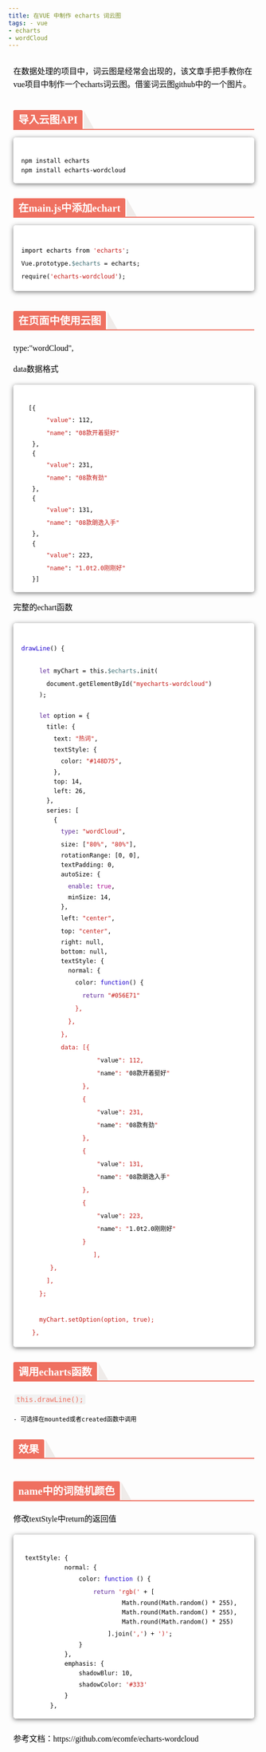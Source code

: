 ```yaml
---
title: 在VUE 中制作 echarts 词云图
tags: - vue 
- echarts 
- wordCloud
---
```

<section id="nice" data-tool="mdnice编辑器" data-website="https://www.mdnice.com" style="font-size: 16px; color: black; padding: 0 10px; line-height: 1.6; word-spacing: 0px; letter-spacing: 0px; word-break: break-word; word-wrap: break-word; text-align: left; font-family: Optima-Regular, Optima, PingFangSC-light, PingFangTC-light, 'PingFang SC', Cambria, Cochin, Georgia, Times, 'Times New Roman', serif;"><figure data-tool="mdnice编辑器" style="margin: 0; margin-top: 10px; margin-bottom: 10px; display: flex; flex-direction: column; justify-content: center; align-items: center;"><img src="https://p1-juejin.byteimg.com/tos-cn-i-k3u1fbpfcp/45fe841a15034ca3a55e7db343a72623~tplv-k3u1fbpfcp-zoom-1.image" alt style="display: block; margin: 0 auto; max-width: 100%;"></figure>
<p data-tool="mdnice编辑器" style="font-size: 16px; padding-top: 8px; padding-bottom: 8px; margin: 0; line-height: 26px; color: black;">在数据处理的项目中，词云图是经常会出现的，该文章手把手教你在vue项目中制作一个echarts词云图。借鉴词云图github中的一个图片。</p>
<h2 data-tool="mdnice编辑器" style="margin-top: 30px; margin-bottom: 15px; padding: 0px; font-weight: bold; color: black; border-bottom: 2px solid rgb(239, 112, 96); font-size: 1.3em;"><span class="prefix" style="display: none;"></span><span class="content" style="display: inline-block; font-weight: bold; background: rgb(239, 112, 96); color: #ffffff; padding: 3px 10px 1px; border-top-right-radius: 3px; border-top-left-radius: 3px; margin-right: 3px;">导入云图API</span><span class="suffix"></span><span style="display: inline-block; vertical-align: bottom; border-bottom: 36px solid #efebe9; border-right: 20px solid transparent;"> </span></h2>
<pre class="custom" data-tool="mdnice编辑器" style="margin-top: 10px; margin-bottom: 10px; border-radius: 5px; box-shadow: rgba(0, 0, 0, 0.55) 0px 2px 10px;"><span style="display: block; background: url(https://my-wechat.mdnice.com/point.png); height: 30px; width: 100%; background-size: 40px; background-repeat: no-repeat; background-color: #fff; margin-bottom: -7px; border-radius: 5px; background-position: 10px 10px;"></span><code class="hljs" style="overflow-x: auto; padding: 16px; color: black; display: -webkit-box; font-family: Operator Mono, Consolas, Monaco, Menlo, monospace; font-size: 12px; -webkit-overflow-scrolling: touch; padding-top: 15px; background: #fff; border-radius: 5px;">npm&nbsp;install&nbsp;echarts<br>npm&nbsp;install&nbsp;echarts-wordcloud<br></code></pre>
<h2 data-tool="mdnice编辑器" style="margin-top: 30px; margin-bottom: 15px; padding: 0px; font-weight: bold; color: black; border-bottom: 2px solid rgb(239, 112, 96); font-size: 1.3em;"><span class="prefix" style="display: none;"></span><span class="content" style="display: inline-block; font-weight: bold; background: rgb(239, 112, 96); color: #ffffff; padding: 3px 10px 1px; border-top-right-radius: 3px; border-top-left-radius: 3px; margin-right: 3px;">在main.js中添加echart</span><span class="suffix"></span><span style="display: inline-block; vertical-align: bottom; border-bottom: 36px solid #efebe9; border-right: 20px solid transparent;"> </span></h2>
<pre class="custom" data-tool="mdnice编辑器" style="margin-top: 10px; margin-bottom: 10px; border-radius: 5px; box-shadow: rgba(0, 0, 0, 0.55) 0px 2px 10px;"><span style="display: block; background: url(https://my-wechat.mdnice.com/point.png); height: 30px; width: 100%; background-size: 40px; background-repeat: no-repeat; background-color: #fff; margin-bottom: -7px; border-radius: 5px; background-position: 10px 10px;"></span><code class="hljs" style="overflow-x: auto; padding: 16px; color: black; display: -webkit-box; font-family: Operator Mono, Consolas, Monaco, Menlo, monospace; font-size: 12px; -webkit-overflow-scrolling: touch; padding-top: 15px; background: #fff; border-radius: 5px;">import&nbsp;echarts&nbsp;from&nbsp;<span class="hljs-string" style="color: #c41a16; line-height: 26px;">'echarts'</span>;<br>Vue.prototype.<span class="hljs-variable" style="color: #3F6E74; line-height: 26px;">$echarts</span>&nbsp;=&nbsp;echarts;<br>require(<span class="hljs-string" style="color: #c41a16; line-height: 26px;">'echarts-wordcloud'</span>);<br></code></pre>
<figure data-tool="mdnice编辑器" style="margin: 0; margin-top: 10px; margin-bottom: 10px; display: flex; flex-direction: column; justify-content: center; align-items: center;"><img src="https://p6-juejin.byteimg.com/tos-cn-i-k3u1fbpfcp/c9753c323afc4374bac73fd21edeca28~tplv-k3u1fbpfcp-zoom-1.image" alt style="display: block; margin: 0 auto; max-width: 100%;"></figure>
<h2 data-tool="mdnice编辑器" style="margin-top: 30px; margin-bottom: 15px; padding: 0px; font-weight: bold; color: black; border-bottom: 2px solid rgb(239, 112, 96); font-size: 1.3em;"><span class="prefix" style="display: none;"></span><span class="content" style="display: inline-block; font-weight: bold; background: rgb(239, 112, 96); color: #ffffff; padding: 3px 10px 1px; border-top-right-radius: 3px; border-top-left-radius: 3px; margin-right: 3px;">在页面中使用云图</span><span class="suffix"></span><span style="display: inline-block; vertical-align: bottom; border-bottom: 36px solid #efebe9; border-right: 20px solid transparent;"> </span></h2>
<p data-tool="mdnice编辑器" style="font-size: 16px; padding-top: 8px; padding-bottom: 8px; margin: 0; line-height: 26px; color: black;">type:"wordCloud",</p>
<p data-tool="mdnice编辑器" style="font-size: 16px; padding-top: 8px; padding-bottom: 8px; margin: 0; line-height: 26px; color: black;">data数据格式</p>
<pre class="custom" data-tool="mdnice编辑器" style="margin-top: 10px; margin-bottom: 10px; border-radius: 5px; box-shadow: rgba(0, 0, 0, 0.55) 0px 2px 10px;"><span style="display: block; background: url(https://my-wechat.mdnice.com/point.png); height: 30px; width: 100%; background-size: 40px; background-repeat: no-repeat; background-color: #fff; margin-bottom: -7px; border-radius: 5px; background-position: 10px 10px;"></span><code class="hljs" style="overflow-x: auto; padding: 16px; color: black; display: -webkit-box; font-family: Operator Mono, Consolas, Monaco, Menlo, monospace; font-size: 12px; -webkit-overflow-scrolling: touch; padding-top: 15px; background: #fff; border-radius: 5px;">&nbsp;&nbsp;[{<br>&nbsp;&nbsp;&nbsp;&nbsp;&nbsp;&nbsp;&nbsp;<span class="hljs-string" style="color: #c41a16; line-height: 26px;">"value"</span>:&nbsp;112,<br>&nbsp;&nbsp;&nbsp;&nbsp;&nbsp;&nbsp;&nbsp;<span class="hljs-string" style="color: #c41a16; line-height: 26px;">"name"</span>:&nbsp;<span class="hljs-string" style="color: #c41a16; line-height: 26px;">"08款开着挺好"</span><br>&nbsp;&nbsp;&nbsp;},<br>&nbsp;&nbsp;&nbsp;{<br>&nbsp;&nbsp;&nbsp;&nbsp;&nbsp;&nbsp;&nbsp;<span class="hljs-string" style="color: #c41a16; line-height: 26px;">"value"</span>:&nbsp;231,<br>&nbsp;&nbsp;&nbsp;&nbsp;&nbsp;&nbsp;&nbsp;<span class="hljs-string" style="color: #c41a16; line-height: 26px;">"name"</span>:&nbsp;<span class="hljs-string" style="color: #c41a16; line-height: 26px;">"08款有劲"</span><br>&nbsp;&nbsp;&nbsp;},<br>&nbsp;&nbsp;&nbsp;{<br>&nbsp;&nbsp;&nbsp;&nbsp;&nbsp;&nbsp;&nbsp;<span class="hljs-string" style="color: #c41a16; line-height: 26px;">"value"</span>:&nbsp;131,<br>&nbsp;&nbsp;&nbsp;&nbsp;&nbsp;&nbsp;&nbsp;<span class="hljs-string" style="color: #c41a16; line-height: 26px;">"name"</span>:&nbsp;<span class="hljs-string" style="color: #c41a16; line-height: 26px;">"08款朗逸入手"</span><br>&nbsp;&nbsp;&nbsp;},<br>&nbsp;&nbsp;&nbsp;{<br>&nbsp;&nbsp;&nbsp;&nbsp;&nbsp;&nbsp;&nbsp;<span class="hljs-string" style="color: #c41a16; line-height: 26px;">"value"</span>:&nbsp;223,<br>&nbsp;&nbsp;&nbsp;&nbsp;&nbsp;&nbsp;&nbsp;<span class="hljs-string" style="color: #c41a16; line-height: 26px;">"name"</span>:&nbsp;<span class="hljs-string" style="color: #c41a16; line-height: 26px;">"1.0t2.0刚刚好"</span><br>&nbsp;&nbsp;&nbsp;}]<br></code></pre>
<p data-tool="mdnice编辑器" style="font-size: 16px; padding-top: 8px; padding-bottom: 8px; margin: 0; line-height: 26px; color: black;">完整的echart函数</p>
<pre class="custom" data-tool="mdnice编辑器" style="margin-top: 10px; margin-bottom: 10px; border-radius: 5px; box-shadow: rgba(0, 0, 0, 0.55) 0px 2px 10px;"><span style="display: block; background: url(https://my-wechat.mdnice.com/point.png); height: 30px; width: 100%; background-size: 40px; background-repeat: no-repeat; background-color: #fff; margin-bottom: -7px; border-radius: 5px; background-position: 10px 10px;"></span><code class="hljs" style="overflow-x: auto; padding: 16px; color: black; display: -webkit-box; font-family: Operator Mono, Consolas, Monaco, Menlo, monospace; font-size: 12px; -webkit-overflow-scrolling: touch; padding-top: 15px; background: #fff; border-radius: 5px;"><span class="hljs-function" style="line-height: 26px;"><span class="hljs-title" style="color: #1c00cf; line-height: 26px;">drawLine</span></span>()&nbsp;{<br>&nbsp;&nbsp;&nbsp;&nbsp;&nbsp;<br>&nbsp;&nbsp;&nbsp;&nbsp;&nbsp;<span class="hljs-built_in" style="color: #5c2699; line-height: 26px;">let</span>&nbsp;myChart&nbsp;=&nbsp;this.<span class="hljs-variable" style="color: #3F6E74; line-height: 26px;">$echarts</span>.init(<br>&nbsp;&nbsp;&nbsp;&nbsp;&nbsp;&nbsp;&nbsp;document.getElementById(<span class="hljs-string" style="color: #c41a16; line-height: 26px;">"myecharts-wordcloud"</span>)<br>&nbsp;&nbsp;&nbsp;&nbsp;&nbsp;);<br>&nbsp;&nbsp;&nbsp;&nbsp;&nbsp;<br>&nbsp;&nbsp;&nbsp;&nbsp;&nbsp;<span class="hljs-built_in" style="color: #5c2699; line-height: 26px;">let</span>&nbsp;option&nbsp;=&nbsp;{<br>&nbsp;&nbsp;&nbsp;&nbsp;&nbsp;&nbsp;&nbsp;title:&nbsp;{<br>&nbsp;&nbsp;&nbsp;&nbsp;&nbsp;&nbsp;&nbsp;&nbsp;&nbsp;text:&nbsp;<span class="hljs-string" style="color: #c41a16; line-height: 26px;">"热词"</span>,<br>&nbsp;&nbsp;&nbsp;&nbsp;&nbsp;&nbsp;&nbsp;&nbsp;&nbsp;textStyle:&nbsp;{<br>&nbsp;&nbsp;&nbsp;&nbsp;&nbsp;&nbsp;&nbsp;&nbsp;&nbsp;&nbsp;&nbsp;color:&nbsp;<span class="hljs-string" style="color: #c41a16; line-height: 26px;">"#148D75"</span>,<br>&nbsp;&nbsp;&nbsp;&nbsp;&nbsp;&nbsp;&nbsp;&nbsp;&nbsp;},<br>&nbsp;&nbsp;&nbsp;&nbsp;&nbsp;&nbsp;&nbsp;&nbsp;&nbsp;top:&nbsp;14,<br>&nbsp;&nbsp;&nbsp;&nbsp;&nbsp;&nbsp;&nbsp;&nbsp;&nbsp;left:&nbsp;26,<br>&nbsp;&nbsp;&nbsp;&nbsp;&nbsp;&nbsp;&nbsp;},<br>&nbsp;&nbsp;&nbsp;&nbsp;&nbsp;&nbsp;&nbsp;series:&nbsp;[<br>&nbsp;&nbsp;&nbsp;&nbsp;&nbsp;&nbsp;&nbsp;&nbsp;&nbsp;{<br>&nbsp;&nbsp;&nbsp;&nbsp;&nbsp;&nbsp;&nbsp;&nbsp;&nbsp;&nbsp;&nbsp;<span class="hljs-built_in" style="color: #5c2699; line-height: 26px;">type</span>:&nbsp;<span class="hljs-string" style="color: #c41a16; line-height: 26px;">"wordCloud"</span>,<br>&nbsp;&nbsp;&nbsp;&nbsp;&nbsp;&nbsp;&nbsp;&nbsp;&nbsp;&nbsp;&nbsp;size:&nbsp;[<span class="hljs-string" style="color: #c41a16; line-height: 26px;">"80%"</span>,&nbsp;<span class="hljs-string" style="color: #c41a16; line-height: 26px;">"80%"</span>],<br>&nbsp;&nbsp;&nbsp;&nbsp;&nbsp;&nbsp;&nbsp;&nbsp;&nbsp;&nbsp;&nbsp;rotationRange:&nbsp;[0,&nbsp;0],&nbsp;&nbsp;&nbsp;<br>&nbsp;&nbsp;&nbsp;&nbsp;&nbsp;&nbsp;&nbsp;&nbsp;&nbsp;&nbsp;&nbsp;textPadding:&nbsp;0,<br>&nbsp;&nbsp;&nbsp;&nbsp;&nbsp;&nbsp;&nbsp;&nbsp;&nbsp;&nbsp;&nbsp;autoSize:&nbsp;{<br>&nbsp;&nbsp;&nbsp;&nbsp;&nbsp;&nbsp;&nbsp;&nbsp;&nbsp;&nbsp;&nbsp;&nbsp;&nbsp;<span class="hljs-built_in" style="color: #5c2699; line-height: 26px;">enable</span>:&nbsp;<span class="hljs-literal" style="color: #aa0d91; line-height: 26px;">true</span>,<br>&nbsp;&nbsp;&nbsp;&nbsp;&nbsp;&nbsp;&nbsp;&nbsp;&nbsp;&nbsp;&nbsp;&nbsp;&nbsp;minSize:&nbsp;14,<br>&nbsp;&nbsp;&nbsp;&nbsp;&nbsp;&nbsp;&nbsp;&nbsp;&nbsp;&nbsp;&nbsp;},<br>&nbsp;&nbsp;&nbsp;&nbsp;&nbsp;&nbsp;&nbsp;&nbsp;&nbsp;&nbsp;&nbsp;left:&nbsp;<span class="hljs-string" style="color: #c41a16; line-height: 26px;">"center"</span>,&nbsp;&nbsp;&nbsp;&nbsp;&nbsp;&nbsp;&nbsp;&nbsp;&nbsp;&nbsp;&nbsp;&nbsp;&nbsp;&nbsp;&nbsp;&nbsp;&nbsp;<br>&nbsp;&nbsp;&nbsp;&nbsp;&nbsp;&nbsp;&nbsp;&nbsp;&nbsp;&nbsp;&nbsp;top:&nbsp;<span class="hljs-string" style="color: #c41a16; line-height: 26px;">"center"</span>,<br>&nbsp;&nbsp;&nbsp;&nbsp;&nbsp;&nbsp;&nbsp;&nbsp;&nbsp;&nbsp;&nbsp;right:&nbsp;null,<br>&nbsp;&nbsp;&nbsp;&nbsp;&nbsp;&nbsp;&nbsp;&nbsp;&nbsp;&nbsp;&nbsp;bottom:&nbsp;null,<br>&nbsp;&nbsp;&nbsp;&nbsp;&nbsp;&nbsp;&nbsp;&nbsp;&nbsp;&nbsp;&nbsp;textStyle:&nbsp;{<br>&nbsp;&nbsp;&nbsp;&nbsp;&nbsp;&nbsp;&nbsp;&nbsp;&nbsp;&nbsp;&nbsp;&nbsp;&nbsp;normal:&nbsp;{<br>&nbsp;&nbsp;&nbsp;&nbsp;&nbsp;&nbsp;&nbsp;&nbsp;&nbsp;&nbsp;&nbsp;&nbsp;&nbsp;&nbsp;&nbsp;color:&nbsp;<span class="hljs-function" style="line-height: 26px;"><span class="hljs-title" style="color: #1c00cf; line-height: 26px;">function</span></span>()&nbsp;{<br>&nbsp;&nbsp;&nbsp;&nbsp;&nbsp;&nbsp;&nbsp;&nbsp;&nbsp;&nbsp;&nbsp;&nbsp;&nbsp;&nbsp;&nbsp;&nbsp;&nbsp;<span class="hljs-built_in" style="color: #5c2699; line-height: 26px;">return</span>&nbsp;<span class="hljs-string" style="color: #c41a16; line-height: 26px;">"#056E71"<br>&nbsp;&nbsp;&nbsp;&nbsp;&nbsp;&nbsp;&nbsp;&nbsp;&nbsp;&nbsp;&nbsp;&nbsp;&nbsp;&nbsp;&nbsp;},<br>&nbsp;&nbsp;&nbsp;&nbsp;&nbsp;&nbsp;&nbsp;&nbsp;&nbsp;&nbsp;&nbsp;&nbsp;&nbsp;},<br>&nbsp;&nbsp;&nbsp;&nbsp;&nbsp;&nbsp;&nbsp;&nbsp;&nbsp;&nbsp;&nbsp;},<br>&nbsp;&nbsp;&nbsp;&nbsp;&nbsp;&nbsp;&nbsp;&nbsp;&nbsp;&nbsp;&nbsp;data:&nbsp;[{<br>&nbsp;&nbsp;&nbsp;&nbsp;&nbsp;&nbsp;&nbsp;&nbsp;&nbsp;&nbsp;&nbsp;&nbsp;&nbsp;&nbsp;&nbsp;&nbsp;&nbsp;&nbsp;&nbsp;&nbsp;&nbsp;"</span>value<span class="hljs-string" style="color: #c41a16; line-height: 26px;">":&nbsp;112,<br>&nbsp;&nbsp;&nbsp;&nbsp;&nbsp;&nbsp;&nbsp;&nbsp;&nbsp;&nbsp;&nbsp;&nbsp;&nbsp;&nbsp;&nbsp;&nbsp;&nbsp;&nbsp;&nbsp;&nbsp;&nbsp;"</span>name<span class="hljs-string" style="color: #c41a16; line-height: 26px;">":&nbsp;"</span>08款开着挺好<span class="hljs-string" style="color: #c41a16; line-height: 26px;">"<br>&nbsp;&nbsp;&nbsp;&nbsp;&nbsp;&nbsp;&nbsp;&nbsp;&nbsp;&nbsp;&nbsp;&nbsp;&nbsp;&nbsp;&nbsp;&nbsp;&nbsp;},<br>&nbsp;&nbsp;&nbsp;&nbsp;&nbsp;&nbsp;&nbsp;&nbsp;&nbsp;&nbsp;&nbsp;&nbsp;&nbsp;&nbsp;&nbsp;&nbsp;&nbsp;{<br>&nbsp;&nbsp;&nbsp;&nbsp;&nbsp;&nbsp;&nbsp;&nbsp;&nbsp;&nbsp;&nbsp;&nbsp;&nbsp;&nbsp;&nbsp;&nbsp;&nbsp;&nbsp;&nbsp;&nbsp;&nbsp;"</span>value<span class="hljs-string" style="color: #c41a16; line-height: 26px;">":&nbsp;231,<br>&nbsp;&nbsp;&nbsp;&nbsp;&nbsp;&nbsp;&nbsp;&nbsp;&nbsp;&nbsp;&nbsp;&nbsp;&nbsp;&nbsp;&nbsp;&nbsp;&nbsp;&nbsp;&nbsp;&nbsp;&nbsp;"</span>name<span class="hljs-string" style="color: #c41a16; line-height: 26px;">":&nbsp;"</span>08款有劲<span class="hljs-string" style="color: #c41a16; line-height: 26px;">"<br>&nbsp;&nbsp;&nbsp;&nbsp;&nbsp;&nbsp;&nbsp;&nbsp;&nbsp;&nbsp;&nbsp;&nbsp;&nbsp;&nbsp;&nbsp;&nbsp;&nbsp;},<br>&nbsp;&nbsp;&nbsp;&nbsp;&nbsp;&nbsp;&nbsp;&nbsp;&nbsp;&nbsp;&nbsp;&nbsp;&nbsp;&nbsp;&nbsp;&nbsp;&nbsp;{<br>&nbsp;&nbsp;&nbsp;&nbsp;&nbsp;&nbsp;&nbsp;&nbsp;&nbsp;&nbsp;&nbsp;&nbsp;&nbsp;&nbsp;&nbsp;&nbsp;&nbsp;&nbsp;&nbsp;&nbsp;&nbsp;"</span>value<span class="hljs-string" style="color: #c41a16; line-height: 26px;">":&nbsp;131,<br>&nbsp;&nbsp;&nbsp;&nbsp;&nbsp;&nbsp;&nbsp;&nbsp;&nbsp;&nbsp;&nbsp;&nbsp;&nbsp;&nbsp;&nbsp;&nbsp;&nbsp;&nbsp;&nbsp;&nbsp;&nbsp;"</span>name<span class="hljs-string" style="color: #c41a16; line-height: 26px;">":&nbsp;"</span>08款朗逸入手<span class="hljs-string" style="color: #c41a16; line-height: 26px;">"<br>&nbsp;&nbsp;&nbsp;&nbsp;&nbsp;&nbsp;&nbsp;&nbsp;&nbsp;&nbsp;&nbsp;&nbsp;&nbsp;&nbsp;&nbsp;&nbsp;&nbsp;},<br>&nbsp;&nbsp;&nbsp;&nbsp;&nbsp;&nbsp;&nbsp;&nbsp;&nbsp;&nbsp;&nbsp;&nbsp;&nbsp;&nbsp;&nbsp;&nbsp;&nbsp;{<br>&nbsp;&nbsp;&nbsp;&nbsp;&nbsp;&nbsp;&nbsp;&nbsp;&nbsp;&nbsp;&nbsp;&nbsp;&nbsp;&nbsp;&nbsp;&nbsp;&nbsp;&nbsp;&nbsp;&nbsp;&nbsp;"</span>value<span class="hljs-string" style="color: #c41a16; line-height: 26px;">":&nbsp;223,<br>&nbsp;&nbsp;&nbsp;&nbsp;&nbsp;&nbsp;&nbsp;&nbsp;&nbsp;&nbsp;&nbsp;&nbsp;&nbsp;&nbsp;&nbsp;&nbsp;&nbsp;&nbsp;&nbsp;&nbsp;&nbsp;"</span>name<span class="hljs-string" style="color: #c41a16; line-height: 26px;">":&nbsp;"</span>1.0t2.0刚刚好<span class="hljs-string" style="color: #c41a16; line-height: 26px;">"<br>&nbsp;&nbsp;&nbsp;&nbsp;&nbsp;&nbsp;&nbsp;&nbsp;&nbsp;&nbsp;&nbsp;&nbsp;&nbsp;&nbsp;&nbsp;&nbsp;&nbsp;}<br>&nbsp;&nbsp;&nbsp;&nbsp;&nbsp;&nbsp;&nbsp;&nbsp;&nbsp;&nbsp;&nbsp;&nbsp;&nbsp;&nbsp;&nbsp;&nbsp;&nbsp;&nbsp;&nbsp;&nbsp;],<br>&nbsp;&nbsp;&nbsp;&nbsp;&nbsp;&nbsp;&nbsp;&nbsp;},<br>&nbsp;&nbsp;&nbsp;&nbsp;&nbsp;&nbsp;&nbsp;],<br>&nbsp;&nbsp;&nbsp;&nbsp;&nbsp;};<br>&nbsp;&nbsp;&nbsp;&nbsp;&nbsp;<br>&nbsp;&nbsp;&nbsp;&nbsp;&nbsp;myChart.setOption(option,&nbsp;true);<br>&nbsp;&nbsp;&nbsp;},<br></span></code></pre>
<h2 data-tool="mdnice编辑器" style="margin-top: 30px; margin-bottom: 15px; padding: 0px; font-weight: bold; color: black; border-bottom: 2px solid rgb(239, 112, 96); font-size: 1.3em;"><span class="prefix" style="display: none;"></span><span class="content" style="display: inline-block; font-weight: bold; background: rgb(239, 112, 96); color: #ffffff; padding: 3px 10px 1px; border-top-right-radius: 3px; border-top-left-radius: 3px; margin-right: 3px;">调用echarts函数</span><span class="suffix"></span><span style="display: inline-block; vertical-align: bottom; border-bottom: 36px solid #efebe9; border-right: 20px solid transparent;"> </span></h2>
<p data-tool="mdnice编辑器" style="font-size: 16px; padding-top: 8px; padding-bottom: 8px; margin: 0; line-height: 26px; color: black;"><code style="font-size: 14px; word-wrap: break-word; padding: 2px 4px; border-radius: 4px; margin: 0 2px; background-color: rgba(27,31,35,.05); font-family: Operator Mono, Consolas, Monaco, Menlo, monospace; word-break: break-all; color: rgb(239, 112, 96);">this.drawLine();</code></p>
<pre data-tool="mdnice编辑器" style="margin-top: 10px; margin-bottom: 10px;"><code style="display: -webkit-box; font-family: Operator Mono, Consolas, Monaco, Menlo, monospace; border-radius: 0px; font-size: 12px; -webkit-overflow-scrolling: touch;">- 可选择在mounted或者created函数中调用
</code></pre>
<h2 data-tool="mdnice编辑器" style="margin-top: 30px; margin-bottom: 15px; padding: 0px; font-weight: bold; color: black; border-bottom: 2px solid rgb(239, 112, 96); font-size: 1.3em;"><span class="prefix" style="display: none;"></span><span class="content" style="display: inline-block; font-weight: bold; background: rgb(239, 112, 96); color: #ffffff; padding: 3px 10px 1px; border-top-right-radius: 3px; border-top-left-radius: 3px; margin-right: 3px;">效果</span><span class="suffix"></span><span style="display: inline-block; vertical-align: bottom; border-bottom: 36px solid #efebe9; border-right: 20px solid transparent;"> </span></h2>
<figure data-tool="mdnice编辑器" style="margin: 0; margin-top: 10px; margin-bottom: 10px; display: flex; flex-direction: column; justify-content: center; align-items: center;"><img src="https://p9-juejin.byteimg.com/tos-cn-i-k3u1fbpfcp/c967fcbf4f31480e968be32178395804~tplv-k3u1fbpfcp-zoom-1.image" alt style="display: block; margin: 0 auto; max-width: 100%;"></figure>
<h2 data-tool="mdnice编辑器" style="margin-top: 30px; margin-bottom: 15px; padding: 0px; font-weight: bold; color: black; border-bottom: 2px solid rgb(239, 112, 96); font-size: 1.3em;"><span class="prefix" style="display: none;"></span><span class="content" style="display: inline-block; font-weight: bold; background: rgb(239, 112, 96); color: #ffffff; padding: 3px 10px 1px; border-top-right-radius: 3px; border-top-left-radius: 3px; margin-right: 3px;">name中的词随机颜色</span><span class="suffix"></span><span style="display: inline-block; vertical-align: bottom; border-bottom: 36px solid #efebe9; border-right: 20px solid transparent;"> </span></h2>
<p data-tool="mdnice编辑器" style="font-size: 16px; padding-top: 8px; padding-bottom: 8px; margin: 0; line-height: 26px; color: black;">修改textStyle中return的返回值</p>
<pre class="custom" data-tool="mdnice编辑器" style="margin-top: 10px; margin-bottom: 10px; border-radius: 5px; box-shadow: rgba(0, 0, 0, 0.55) 0px 2px 10px;"><span style="display: block; background: url(https://my-wechat.mdnice.com/point.png); height: 30px; width: 100%; background-size: 40px; background-repeat: no-repeat; background-color: #fff; margin-bottom: -7px; border-radius: 5px; background-position: 10px 10px;"></span><code class="hljs" style="overflow-x: auto; padding: 16px; color: black; display: -webkit-box; font-family: Operator Mono, Consolas, Monaco, Menlo, monospace; font-size: 12px; -webkit-overflow-scrolling: touch; padding-top: 15px; background: #fff; border-radius: 5px;">&nbsp;textStyle:&nbsp;{<br>&nbsp;&nbsp;&nbsp;&nbsp;&nbsp;&nbsp;&nbsp;&nbsp;&nbsp;&nbsp;&nbsp;&nbsp;normal:&nbsp;{<br>&nbsp;&nbsp;&nbsp;&nbsp;&nbsp;&nbsp;&nbsp;&nbsp;&nbsp;&nbsp;&nbsp;&nbsp;&nbsp;&nbsp;&nbsp;&nbsp;color:&nbsp;<span class="hljs-function" style="line-height: 26px;"><span class="hljs-title" style="color: #1c00cf; line-height: 26px;">function</span></span>&nbsp;()&nbsp;{<br>&nbsp;&nbsp;&nbsp;&nbsp;&nbsp;&nbsp;&nbsp;&nbsp;&nbsp;&nbsp;&nbsp;&nbsp;&nbsp;&nbsp;&nbsp;&nbsp;&nbsp;&nbsp;&nbsp;&nbsp;<span class="hljs-built_in" style="color: #5c2699; line-height: 26px;">return</span>&nbsp;<span class="hljs-string" style="color: #c41a16; line-height: 26px;">'rgb('</span>&nbsp;+&nbsp;[<br>&nbsp;&nbsp;&nbsp;&nbsp;&nbsp;&nbsp;&nbsp;&nbsp;&nbsp;&nbsp;&nbsp;&nbsp;&nbsp;&nbsp;&nbsp;&nbsp;&nbsp;&nbsp;&nbsp;&nbsp;&nbsp;&nbsp;&nbsp;&nbsp;&nbsp;&nbsp;&nbsp;&nbsp;Math.round(Math.random()&nbsp;*&nbsp;255),<br>&nbsp;&nbsp;&nbsp;&nbsp;&nbsp;&nbsp;&nbsp;&nbsp;&nbsp;&nbsp;&nbsp;&nbsp;&nbsp;&nbsp;&nbsp;&nbsp;&nbsp;&nbsp;&nbsp;&nbsp;&nbsp;&nbsp;&nbsp;&nbsp;&nbsp;&nbsp;&nbsp;&nbsp;Math.round(Math.random()&nbsp;*&nbsp;255),<br>&nbsp;&nbsp;&nbsp;&nbsp;&nbsp;&nbsp;&nbsp;&nbsp;&nbsp;&nbsp;&nbsp;&nbsp;&nbsp;&nbsp;&nbsp;&nbsp;&nbsp;&nbsp;&nbsp;&nbsp;&nbsp;&nbsp;&nbsp;&nbsp;&nbsp;&nbsp;&nbsp;&nbsp;Math.round(Math.random()&nbsp;*&nbsp;255)<br>&nbsp;&nbsp;&nbsp;&nbsp;&nbsp;&nbsp;&nbsp;&nbsp;&nbsp;&nbsp;&nbsp;&nbsp;&nbsp;&nbsp;&nbsp;&nbsp;&nbsp;&nbsp;&nbsp;&nbsp;&nbsp;&nbsp;&nbsp;&nbsp;].join(<span class="hljs-string" style="color: #c41a16; line-height: 26px;">','</span>)&nbsp;+&nbsp;<span class="hljs-string" style="color: #c41a16; line-height: 26px;">')'</span>;<br>&nbsp;&nbsp;&nbsp;&nbsp;&nbsp;&nbsp;&nbsp;&nbsp;&nbsp;&nbsp;&nbsp;&nbsp;&nbsp;&nbsp;&nbsp;&nbsp;}<br>&nbsp;&nbsp;&nbsp;&nbsp;&nbsp;&nbsp;&nbsp;&nbsp;&nbsp;&nbsp;&nbsp;&nbsp;},<br>&nbsp;&nbsp;&nbsp;&nbsp;&nbsp;&nbsp;&nbsp;&nbsp;&nbsp;&nbsp;&nbsp;&nbsp;emphasis:&nbsp;{<br>&nbsp;&nbsp;&nbsp;&nbsp;&nbsp;&nbsp;&nbsp;&nbsp;&nbsp;&nbsp;&nbsp;&nbsp;&nbsp;&nbsp;&nbsp;&nbsp;shadowBlur:&nbsp;10,<br>&nbsp;&nbsp;&nbsp;&nbsp;&nbsp;&nbsp;&nbsp;&nbsp;&nbsp;&nbsp;&nbsp;&nbsp;&nbsp;&nbsp;&nbsp;&nbsp;shadowColor:&nbsp;<span class="hljs-string" style="color: #c41a16; line-height: 26px;">'#333'</span><br>&nbsp;&nbsp;&nbsp;&nbsp;&nbsp;&nbsp;&nbsp;&nbsp;&nbsp;&nbsp;&nbsp;&nbsp;}<br>&nbsp;&nbsp;&nbsp;&nbsp;&nbsp;&nbsp;&nbsp;&nbsp;},<br></code></pre>
<figure data-tool="mdnice编辑器" style="margin: 0; margin-top: 10px; margin-bottom: 10px; display: flex; flex-direction: column; justify-content: center; align-items: center;"><img src="https://p1-juejin.byteimg.com/tos-cn-i-k3u1fbpfcp/3c57123582224034acb420e458dc9940~tplv-k3u1fbpfcp-zoom-1.image" alt style="display: block; margin: 0 auto; max-width: 100%;"></figure>
<p data-tool="mdnice编辑器" style="font-size: 16px; padding-top: 8px; padding-bottom: 8px; margin: 0; line-height: 26px; color: black;">参考文档：https://github.com/ecomfe/echarts-wordcloud</p>
</section>

